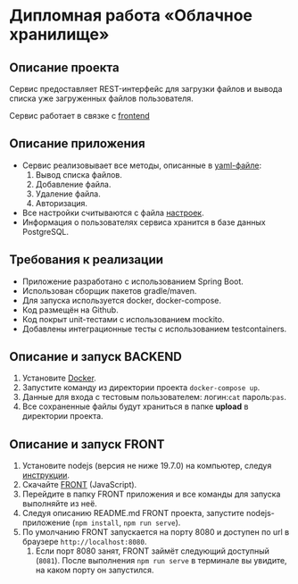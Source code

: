 # Дипломная работа «Облачное хранилище»

## Описание проекта

Сервис предоставляет REST-интерфейс для загрузки файлов и вывода списка уже загруженных файлов пользователя.

Сервис работает в связке с [frontend](https://github.com/netology-code/jd-homeworks/tree/master/diploma/netology-diplom-frontend)
## Описание приложения

- Сервис реализовывает все методы, описанные в [yaml-файле](https://github.com/netology-code/jd-homeworks/blob/master/diploma/CloudServiceSpecification.yaml):
    1. Вывод списка файлов.
    2. Добавление файла.
    3. Удаление файла.
    4. Авторизация.
- Все настройки считываются с файла [настроек](./src/main/resources/application.properties).
- Информация о пользователях сервиса хранится в базе данных PostgreSQL.

## Требования к реализации

- Приложение разработано с использованием Spring Boot.
- Использован сборщик пакетов gradle/maven.
- Для запуска используется docker, docker-compose.
- Код размещён на Github.
- Код покрыт unit-тестами с использованием mockito.
- Добавлены интеграционные тесты с использованием testcontainers.

## Описание и запуск BACKEND
1. Установите [Docker](https://www.docker.com).
2. Запустите команду из директории проекта `docker-compose up`.
3. Данные для входа с тестовым пользователем: логин:`cat` пароль:`pas`.
4. Все сохраненные файлы будут храниться в папке **upload** в директории проекта.

## Описание и запуск FRONT

1. Установите nodejs (версия не ниже 19.7.0) на компьютер, следуя [инструкции](https://nodejs.org/ru/download/current/).
2. Скачайте [FRONT](./netology-diplom-frontend) (JavaScript).
3. Перейдите в папку FRONT приложения и все команды для запуска выполняйте из неё.
4. Следуя описанию README.md FRONT проекта, запустите nodejs-приложение (`npm install`, `npm run serve`).
5. По умолчанию FRONT запускается на порту 8080 и доступен по url в браузере `http://localhost:8080`.
    1. Если порт 8080 занят, FRONT займёт следующий доступный (`8081`). После выполнения `npm run serve` в терминале вы увидите, на каком порту он запустился.
